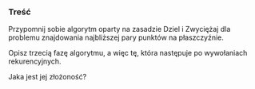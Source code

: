 ### Treść

Przypomnij sobie algorytm oparty na zasadzie Dziel i Zwyciężaj dla problemu znajdowania najbliższej pary punktów na płaszczyźnie. 

Opisz trzecią fazę algorytmu, a więc tę, która następuje po wywołaniach rekurencyjnych. 

Jaka jest jej złożoność?
